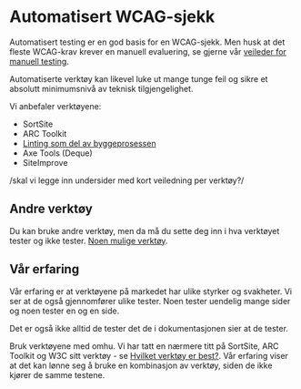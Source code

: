 # Automatisert WCAG-sjekk

Automatisert testing er en god basis for en WCAG-sjekk. Men husk at det fleste WCAG-krav krever en manuell evaluering, se gjerne vår [veileder for manuell testing](/hvordan-faa-det-til/UU-testing/manuell-testing/).

Automatiserte verktøy kan likevel luke ut mange tunge feil og sikre et absolutt minimumsnivå av teknisk tilgjengelighet.

Vi anbefaler verktøyene:  
- SortSite 
- ARC Toolkit  
- [Linting som del av byggeprosessen](https://github.com/navikt/uu-testing)
- Axe Tools (Deque)  
- SiteImprove

/skal vi legge inn undersider med kort veiledning per verktøy?/

## Andre verktøy 
Du kan bruke andre verktøy, men da må du sette deg inn i hva verktøyet tester og ikke tester. [Noen mulige verktøy](/hvordan-faa-det-til/uu-testing/verktøykasse.md).
 
## Vår erfaring 
Vår erfaring er at verktøyene på markedet har ulike styrker og svakheter. Vi ser at de også gjennomfører ulike tester. Noen tester uendelig mange sider og noen tester en og en side. 
  
Det er også ikke alltid de tester det de i dokumentasjonen sier at de tester.  

Bruk verktøyene med omhu. Vi har tatt en nærmere titt på SortSite, ARC Toolkit og W3C sitt verktøy - se [Hvilket verktøy er best?](/hvordan-faa-det-til/UU-testing/automatisert-testing/hvilket-verktøy-er-best.md).  Vår erfaring viser at det kan lønne seg å bruke en kombinasjon av verktøy, siden de ikke kjører de samme testene.
